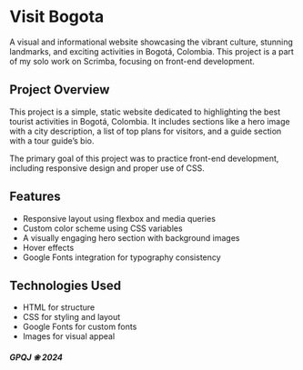 # Visit Bogota

A visual and informational website showcasing the vibrant culture, stunning landmarks, and exciting activities in Bogotá, Colombia. This project is a part of my solo work on Scrimba, focusing on front-end development.


## Project Overview

This project is a simple, static website dedicated to highlighting the best tourist activities in Bogotá, Colombia. It includes sections like a hero image with a city description, a list of top plans for visitors, and a guide section with a tour guide’s bio.

The primary goal of this project was to practice front-end development, including responsive design and proper use of CSS.

## Features

- Responsive layout using flexbox and media queries
- Custom color scheme using CSS variables
- A visually engaging hero section with background images
- Hover effects
- Google Fonts integration for typography consistency

## Technologies Used

- HTML for structure
- CSS for styling and layout
- Google Fonts for custom fonts
- Images for visual appeal


##### GPQJ ❀ 2024 
